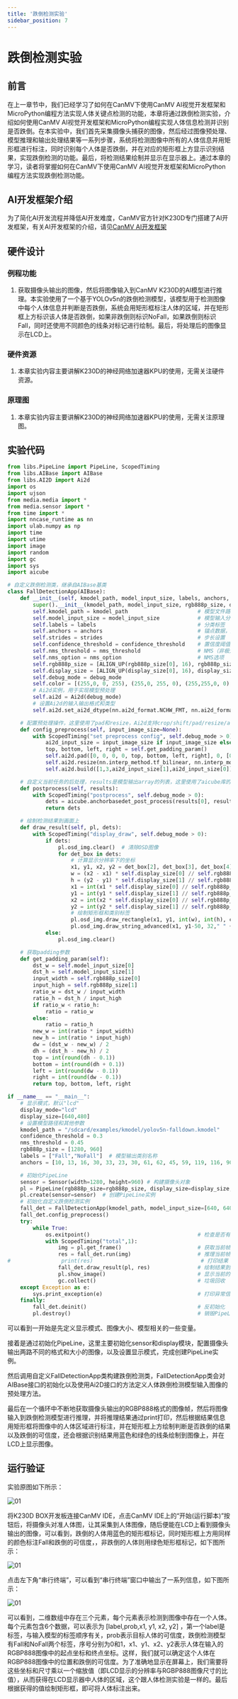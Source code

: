 ```yaml
---
title: '跌倒检测实验'
sidebar_position: 7
---
```


# 跌倒检测实验

## 前言

在上一章节中，我们已经学习了如何在CanMV下使用CanMV AI视觉开发框架和MicroPython编程方法实现人体关键点检测的功能，本章将通过跌倒检测实验，介绍如何使用CanMV AI视觉开发框架和MicroPython编程实现人体信息检测并识别是否跌倒。在本实验中，我们首先采集摄像头捕获的图像，然后经过图像预处理、模型推理和输出处理结果等一系列步骤，系统将检测图像中所有的人体信息并用矩形框进行标注，同时识别每个人体是否跌倒，并在对应的矩形框上方显示识别结果，实现跌倒检测的功能。最后，将检测结果绘制并显示在显示器上。通过本章的学习，读者将掌握如何在CanMV下使用CanMV AI视觉开发框架和MicroPython编程方法实现跌倒检测功能。

## AI开发框架介绍

为了简化AI开发流程并降低AI开发难度，CanMV官方针对K230D专门搭建了AI开发框架，有关AI开发框架的介绍，请见[CanMV AI开发框架](development_framework.md)

## 硬件设计

### 例程功能

1. 获取摄像头输出的图像，然后将图像输入到CanMV K230D的AI模型进行推理。本实验使用了一个基于YOLOv5n的跌倒检测模型，该模型用于检测图像中每个人体信息并判断是否跌倒，系统会用矩形框标注人体的区域，并在矩形框上方标识该人体是否跌倒，如果非跌倒则标识NoFall，如果跌倒则标识Fall，同时还使用不同颜色的线条对标记进行绘制。最后，将处理后的图像显示在LCD上。

### 硬件资源

1. 本章实验内容主要讲解K230D的神经网络加速器KPU的使用，无需关注硬件资源。


### 原理图

1. 本章实验内容主要讲解K230D的神经网络加速器KPU的使用，无需关注原理图。

## 实验代码

``` python
from libs.PipeLine import PipeLine, ScopedTiming
from libs.AIBase import AIBase
from libs.AI2D import Ai2d
import os
import ujson
from media.media import *
from media.sensor import *
from time import *
import nncase_runtime as nn
import ulab.numpy as np
import time
import utime
import image
import random
import gc
import sys
import aicube

# 自定义跌倒检测类，继承自AIBase基类
class FallDetectionApp(AIBase):
    def __init__(self, kmodel_path, model_input_size, labels, anchors, confidence_threshold=0.2, nms_threshold=0.5, nms_option=False, strides=[8,16,32], rgb888p_size=[224,224], display_size=[1920,1080], debug_mode=0):
        super().__init__(kmodel_path, model_input_size, rgb888p_size, debug_mode)  # 调用基类的构造函数
        self.kmodel_path = kmodel_path                      # 模型文件路径
        self.model_input_size = model_input_size            # 模型输入分辨率
        self.labels = labels                                # 分类标签
        self.anchors = anchors                              # 锚点数据，用于跌倒检测
        self.strides = strides                              # 步长设置
        self.confidence_threshold = confidence_threshold    # 置信度阈值
        self.nms_threshold = nms_threshold                  # NMS（非极大值抑制）阈值
        self.nms_option = nms_option                        # NMS选项
        self.rgb888p_size = [ALIGN_UP(rgb888p_size[0], 16), rgb888p_size[1]]  # sensor给到AI的图像分辨率，并对宽度进行16的对齐
        self.display_size = [ALIGN_UP(display_size[0], 16), display_size[1]]  # 显示分辨率，并对宽度进行16的对齐
        self.debug_mode = debug_mode                                          # 是否开启调试模式
        self.color = [(255,0, 0, 255), (255,0, 255, 0), (255,255,0, 0), (255,255,0, 255)]  # 用于绘制不同类别的颜色
        # Ai2d实例，用于实现模型预处理
        self.ai2d = Ai2d(debug_mode)
        # 设置Ai2d的输入输出格式和类型
        self.ai2d.set_ai2d_dtype(nn.ai2d_format.NCHW_FMT, nn.ai2d_format.NCHW_FMT, np.uint8, np.uint8)

    # 配置预处理操作，这里使用了pad和resize，Ai2d支持crop/shift/pad/resize/affine，具体代码请打开/sdcard/app/libs/AI2D.py查看
    def config_preprocess(self, input_image_size=None):
        with ScopedTiming("set preprocess config", self.debug_mode > 0):                    # 计时器，如果debug_mode大于0则开启
            ai2d_input_size = input_image_size if input_image_size else self.rgb888p_size   # 初始化ai2d预处理配置，默认为sensor给到AI的尺寸，可以通过设置input_image_size自行修改输入尺寸
            top, bottom, left, right = self.get_padding_param()                             # 获取padding参数
            self.ai2d.pad([0, 0, 0, 0, top, bottom, left, right], 0, [0,0,0])               # 填充边缘
            self.ai2d.resize(nn.interp_method.tf_bilinear, nn.interp_mode.half_pixel)       # 缩放图像
            self.ai2d.build([1,3,ai2d_input_size[1],ai2d_input_size[0]],[1,3,self.model_input_size[1],self.model_input_size[0]])  # 构建预处理流程

    # 自定义当前任务的后处理，results是模型输出array的列表，这里使用了aicube库的anchorbasedet_post_process接口
    def postprocess(self, results):
        with ScopedTiming("postprocess", self.debug_mode > 0):
            dets = aicube.anchorbasedet_post_process(results[0], results[1], results[2], self.model_input_size, self.rgb888p_size, self.strides, len(self.labels), self.confidence_threshold, self.nms_threshold, self.anchors, self.nms_option)
            return dets

    # 绘制检测结果到画面上
    def draw_result(self, pl, dets):
        with ScopedTiming("display_draw", self.debug_mode > 0):
            if dets:
                pl.osd_img.clear()  # 清除OSD图像
                for det_box in dets:
                    # 计算显示分辨率下的坐标
                    x1, y1, x2, y2 = det_box[2], det_box[3], det_box[4], det_box[5]
                    w = (x2 - x1) * self.display_size[0] // self.rgb888p_size[0]
                    h = (y2 - y1) * self.display_size[1] // self.rgb888p_size[1]
                    x1 = int(x1 * self.display_size[0] // self.rgb888p_size[0])
                    y1 = int(y1 * self.display_size[1] // self.rgb888p_size[1])
                    x2 = int(x2 * self.display_size[0] // self.rgb888p_size[0])
                    y2 = int(y2 * self.display_size[1] // self.rgb888p_size[1])
                    # 绘制矩形框和类别标签
                    pl.osd_img.draw_rectangle(x1, y1, int(w), int(h), color=self.color[det_box[0]], thickness=2)
                    pl.osd_img.draw_string_advanced(x1, y1-50, 32," " + self.labels[det_box[0]] + " " + str(round(det_box[1],2)), color=self.color[det_box[0]])
            else:
                pl.osd_img.clear()

    # 获取padding参数
    def get_padding_param(self):
        dst_w = self.model_input_size[0]
        dst_h = self.model_input_size[1]
        input_width = self.rgb888p_size[0]
        input_high = self.rgb888p_size[1]
        ratio_w = dst_w / input_width
        ratio_h = dst_h / input_high
        if ratio_w < ratio_h:
            ratio = ratio_w
        else:
            ratio = ratio_h
        new_w = int(ratio * input_width)
        new_h = int(ratio * input_high)
        dw = (dst_w - new_w) / 2
        dh = (dst_h - new_h) / 2
        top = int(round(dh - 0.1))
        bottom = int(round(dh + 0.1))
        left = int(round(dw - 0.1))
        right = int(round(dw - 0.1))
        return top, bottom, left, right

if __name__ == "__main__":
    # 显示模式，默认"lcd"
    display_mode="lcd"
    display_size=[640,480]
    # 设置模型路径和其他参数
    kmodel_path = "/sdcard/examples/kmodel/yolov5n-falldown.kmodel"
    confidence_threshold = 0.3
    nms_threshold = 0.45
    rgb888p_size = [1280, 960]
    labels = ["Fall","NoFall"]  # 模型输出类别名称
    anchors = [10, 13, 16, 30, 33, 23, 30, 61, 62, 45, 59, 119, 116, 90, 156, 198, 373, 326]  # anchor设置

    # 初始化PipeLine
    sensor = Sensor(width=1280, height=960) # 构建摄像头对象
    pl = PipeLine(rgb888p_size=rgb888p_size, display_size=display_size, display_mode=display_mode)
    pl.create(sensor=sensor)  # 创建PipeLine实例
    # 初始化自定义跌倒检测实例
    fall_det = FallDetectionApp(kmodel_path, model_input_size=[640, 640], labels=labels, anchors=anchors, confidence_threshold=confidence_threshold, nms_threshold=nms_threshold, nms_option=False, strides=[8,16,32], rgb888p_size=rgb888p_size, display_size=display_size, debug_mode=0)
    fall_det.config_preprocess()
    try:
        while True:
            os.exitpoint()                                  # 检查是否有退出信号
            with ScopedTiming("total",1):
                img = pl.get_frame()                        # 获取当前帧数据
                res = fall_det.run(img)                     # 推理当前帧
#                print(res)                                  # 打印结果
                fall_det.draw_result(pl, res)               # 绘制结果到PipeLine的osd图像
                pl.show_image()                             # 显示当前的绘制结果
                gc.collect()                                # 垃圾回收
    except Exception as e:
        sys.print_exception(e)                              # 打印异常信息
    finally:
        fall_det.deinit()                                   # 反初始化
        pl.destroy()                                        # 销毁PipeLine实例
```

可以看到一开始是先定义显示模式、图像大小、模型相关的一些变量。

接着是通过初始化PipeLine，这里主要初始化sensor和display模块，配置摄像头输出两路不同的格式和大小的图像，以及设置显示模式，完成创建PipeLine实例。

然后调用自定义FallDetectionApp类构建跌倒检测类，FallDetectionApp类会对AIBase接口的初始化以及使用Ai2D接口的方法定义人体跌倒检测模型输入图像的预处理方法。

最后在一个循环中不断地获取摄像头输出的RGBP888格式的图像帧，然后将图像输入到跌倒检测模型进行推理，并将推理结果通过print打印，然后根据结果信息用矩形框将图像中的人体区域进行标注，并在矩形框上方绘制判断是否跌倒的结果以及跌倒的可信度，还会根据识别结果用蓝色和绿色的线条绘制到图像上，并在LCD上显示图像。

## 运行验证

实验原图如下所示：

![01](./img/19.png)

将K230D BOX开发板连接CanMV IDE，点击CanMV IDE上的“开始(运行脚本)”按钮后，将摄像头对准人体图，让其采集到人体图像，随后便能在LCD上看到摄像头输出的图像，可以看到，跌倒的人体用蓝色的矩形框标记，同时矩形框上方用同样的颜色标注Fall和跌倒的可信度，，非跌倒的人体则用绿色矩形框标记，如下图所示：  

![01](./img/20.png)



点击左下角“串行终端”，可以看到“串行终端”窗口中输出了一系列信息，如下图所示：

![01](./img/21.png)

可以看到，二维数组中存在三个元素，每个元素表示检测到图像中存在一个人体。每个元素包含6个数据，可以表示为 [label,prob,x1, y1, x2, y2] ，第一个label是标签，与输入模型的标签顺序有关，prob表示目标人体的可信度，跌倒检测模型有Fall和NoFall两个标签，序号分别为0和1，x1、y1、x2、y2表示人体在输入的RGBP888图像中的起点坐标和终点坐标。这样，我们就可以确定这个人体在RGBP888图像中的位置和跌倒的可信度。为了准确地显示在屏幕上，我们需要将这些坐标和尺寸乘以一个缩放值（即LCD显示的分辨率与RGBP888图像尺寸的比值），从而获得在LCD显示器中人体的区域，这个跟人体检测实验是一样的。最后根据获得的值绘制矩形框，即可将人体标注出来。
